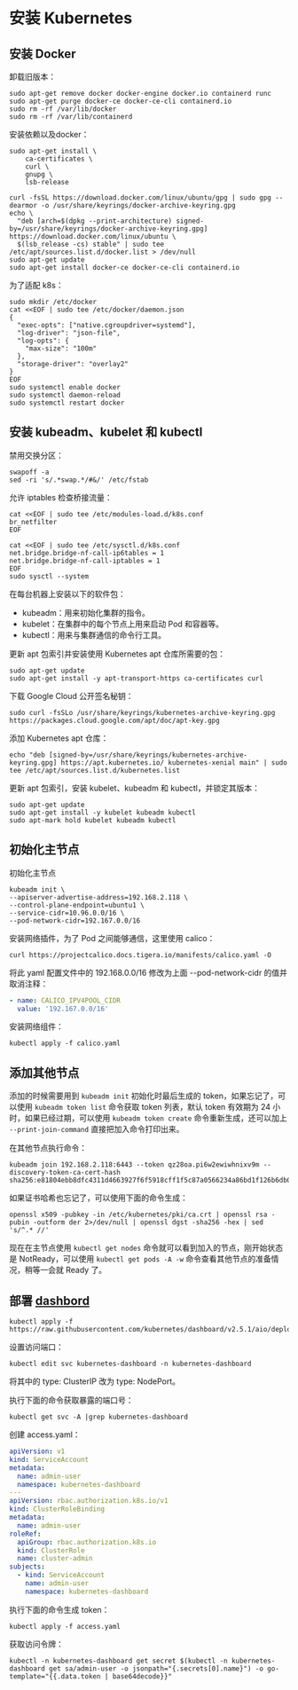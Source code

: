 # 安装 Kubernetes

## 安装 Docker

卸载旧版本：

```shell
sudo apt-get remove docker docker-engine docker.io containerd runc
sudo apt-get purge docker-ce docker-ce-cli containerd.io
sudo rm -rf /var/lib/docker
sudo rm -rf /var/lib/containerd
```

安装依赖以及docker：

```shell
sudo apt-get install \
    ca-certificates \
    curl \
    gnupg \
    lsb-release

curl -fsSL https://download.docker.com/linux/ubuntu/gpg | sudo gpg --dearmor -o /usr/share/keyrings/docker-archive-keyring.gpg
echo \
  "deb [arch=$(dpkg --print-architecture) signed-by=/usr/share/keyrings/docker-archive-keyring.gpg] https://download.docker.com/linux/ubuntu \
  $(lsb_release -cs) stable" | sudo tee /etc/apt/sources.list.d/docker.list > /dev/null
sudo apt-get update
sudo apt-get install docker-ce docker-ce-cli containerd.io
```

为了适配 k8s：

```shell
sudo mkdir /etc/docker
cat <<EOF | sudo tee /etc/docker/daemon.json
{
  "exec-opts": ["native.cgroupdriver=systemd"],
  "log-driver": "json-file",
  "log-opts": {
    "max-size": "100m"
  },
  "storage-driver": "overlay2"
}
EOF
sudo systemctl enable docker
sudo systemctl daemon-reload
sudo systemctl restart docker
```

## 安装 kubeadm、kubelet 和 kubectl

禁用交换分区：

```shell
swapoff -a
sed -ri 's/.*swap.*/#&/' /etc/fstab
```

允许 iptables 检查桥接流量：

```shell
cat <<EOF | sudo tee /etc/modules-load.d/k8s.conf
br_netfilter
EOF

cat <<EOF | sudo tee /etc/sysctl.d/k8s.conf
net.bridge.bridge-nf-call-ip6tables = 1
net.bridge.bridge-nf-call-iptables = 1
EOF
sudo sysctl --system
```

在每台机器上安装以下的软件包：

- kubeadm：用来初始化集群的指令。
- kubelet：在集群中的每个节点上用来启动 Pod 和容器等。
- kubectl：用来与集群通信的命令行工具。

更新 apt 包索引并安装使用 Kubernetes apt 仓库所需要的包：

```shell
sudo apt-get update
sudo apt-get install -y apt-transport-https ca-certificates curl
```

下载 Google Cloud 公开签名秘钥：

```shell
sudo curl -fsSLo /usr/share/keyrings/kubernetes-archive-keyring.gpg https://packages.cloud.google.com/apt/doc/apt-key.gpg
```

添加 Kubernetes apt 仓库：

```shell
echo "deb [signed-by=/usr/share/keyrings/kubernetes-archive-keyring.gpg] https://apt.kubernetes.io/ kubernetes-xenial main" | sudo tee /etc/apt/sources.list.d/kubernetes.list
```

更新 apt 包索引，安装 kubelet、kubeadm 和 kubectl，并锁定其版本：

```shell
sudo apt-get update
sudo apt-get install -y kubelet kubeadm kubectl
sudo apt-mark hold kubelet kubeadm kubectl
```

## 初始化主节点

初始化主节点

```shell
kubeadm init \
--apiserver-advertise-address=192.168.2.118 \
--control-plane-endpoint=ubuntu1 \
--service-cidr=10.96.0.0/16 \
--pod-network-cidr=192.167.0.0/16
```

安装网络插件，为了 Pod 之间能够通信，这里使用 calico：

```shell
curl https://projectcalico.docs.tigera.io/manifests/calico.yaml -O
```

将此 yaml 配置文件中的 192.168.0.0/16 修改为上面 --pod-network-cidr 的值并取消注释：

```yaml
- name: CALICO_IPV4POOL_CIDR
  value: '192.167.0.0/16'
```

安装网络组件：

```shell
kubectl apply -f calico.yaml
```

## 添加其他节点

添加的时候需要用到 `kubeadm init` 初始化时最后生成的 token，如果忘记了，可以使用 `kubeadm token list` 命令获取 token 列表，默认 token 有效期为 24 小时，如果已经过期，可以使用 `kubeadm token create` 命令重新生成，还可以加上 `--print-join-command` 直接把加入命令打印出来。

在其他节点执行命令：

```shell
kubeadm join 192.168.2.118:6443 --token qz28oa.pi6w2ewiwhnixv9m --discovery-token-ca-cert-hash sha256:e81804ebb8dfc4311d4663927f6f5918cff1f5c87a0566234a86bd1f126b6db0
```

如果证书哈希也忘记了，可以使用下面的命令生成：

```shell
openssl x509 -pubkey -in /etc/kubernetes/pki/ca.crt | openssl rsa -pubin -outform der 2>/dev/null | openssl dgst -sha256 -hex | sed 's/^.* //'
```

现在在主节点使用 `kubectl get nodes` 命令就可以看到加入的节点，刚开始状态是 NotReady，可以使用 `kubectl get pods -A -w` 命令查看其他节点的准备情况，稍等一会就 Ready 了。

## 部署 [dashbord](https://github.com/kubernetes/dashboard)

```shell
kubectl apply -f https://raw.githubusercontent.com/kubernetes/dashboard/v2.5.1/aio/deploy/recommended.yaml
```

设置访问端口：

```shell
kubectl edit svc kubernetes-dashboard -n kubernetes-dashboard
```

将其中的 type: ClusterIP 改为 type: NodePort。

执行下面的命令获取暴露的端口号：

```shell
kubectl get svc -A |grep kubernetes-dashboard
```

创建 access.yaml：

```yaml
apiVersion: v1
kind: ServiceAccount
metadata:
  name: admin-user
  namespace: kubernetes-dashboard
---
apiVersion: rbac.authorization.k8s.io/v1
kind: ClusterRoleBinding
metadata:
  name: admin-user
roleRef:
  apiGroup: rbac.authorization.k8s.io
  kind: ClusterRole
  name: cluster-admin
subjects:
  - kind: ServiceAccount
    name: admin-user
    namespace: kubernetes-dashboard
```

执行下面的命令生成 token：

```shell
kubectl apply -f access.yaml
```

获取访问令牌：

```shell
kubectl -n kubernetes-dashboard get secret $(kubectl -n kubernetes-dashboard get sa/admin-user -o jsonpath="{.secrets[0].name}") -o go-template="{{.data.token | base64decode}}"
```
